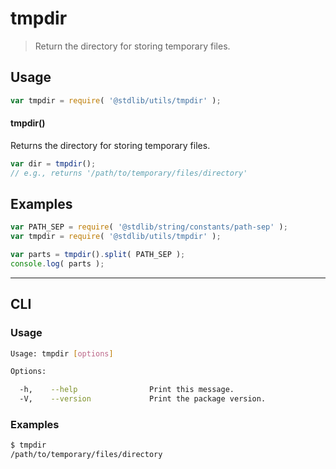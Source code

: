 # tmpdir

> Return the directory for storing temporary files.


<section class="usage">

## Usage

``` javascript
var tmpdir = require( '@stdlib/utils/tmpdir' );
```

#### tmpdir()

Returns the directory for storing temporary files.

``` javascript
var dir = tmpdir();
// e.g., returns '/path/to/temporary/files/directory'
```

</section>

<!-- /.usage -->


<section class="examples">

## Examples

``` javascript
var PATH_SEP = require( '@stdlib/string/constants/path-sep' );
var tmpdir = require( '@stdlib/utils/tmpdir' );

var parts = tmpdir().split( PATH_SEP );
console.log( parts );
```

</section>

<!-- /.examples -->


---

<section class="cli">

## CLI

<section class="usage">

### Usage

``` bash
Usage: tmpdir [options]

Options:

  -h,    --help                Print this message.
  -V,    --version             Print the package version.
```

</section>

<!-- /.usage -->


<section class="examples">

### Examples

``` bash
$ tmpdir
/path/to/temporary/files/directory
```

</section>

<!-- /.examples -->

</section>

<!-- /.cli -->


<section class="links">

</section>

<!-- /.links -->
